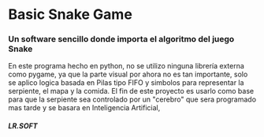 # Basic Snake Game
### Un software sencillo donde importa el algoritmo del juego Snake
En este programa hecho en python, no se utilizo ninguna librería externa como pygame, ya que la parte visual por ahora no es tan importante, solo se aplico logica basada en Pilas tipo FIFO y simbolos para representar la serpiente, el mapa y la comida.
El fin de este proyecto es usarlo como base para que la serpiente sea controlado por un "cerebro" que sera programado mas tarde y se basara en Inteligencia Artificial, 
##### LR.SOFT
